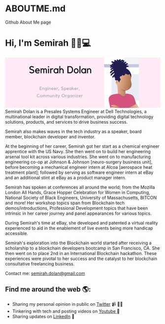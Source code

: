 # ABOUTME.md
Github About Me page

# Hi, I'm Semirah 👩🏽💻

<img src="https://github.com/semirahd/ABOUTME.md/blob/main/gh-header-image-cropped.png" alt="banner that says Semirah Dolan - engineer, speaker and community organizer alongside a cartoon illustration of Semirah">
Semirah Dolan is a Presales Systems Engineer at Dell Technologies, a multinational leader in digital transformation, providing digital technology solutions, products, and services to drive business success.

Semirah also makes waves in the tech industry as a speaker, board member, blockchain developer and inventor.

At the beginning of her career, Semirah got her start as a chemical engineer apprentice with the US Navy. She then went on to build her engineering arsenal tool kit across various industries. She went on to manufacturing engineering co-op at Johnson & Johnson [neuro-surgery business unit], before becoming a mechanical engineer intern at Alcoa [aerospace heat treatment plant]; followed by serving as software engineer intern at eBay and an additional stint at eBay as a product manager intern.

Semirah has spoken at conferences all around the world; from the Mozilla London All Hands, Grace Hopper Celebration for Women in Computing, National Society of Black Engineers, University of Massachusetts, BITCON and more! Her workshop topics span from Blockchain tech demos/introductions, Professional Development topics that have been intrinsic in her career journey and panel appearances for various topics.

During Semirah's time at eBay, she developed and patented a virtual reality experienced to aid in the enablement of live events being more handicap accessible.

Semirah's exploration into the Blockchain world started after receiving a scholarship to a blockchain developers bootcamp in San Francisco, CA. She then went on to place 2nd in an International Blockchain hackathon. These experiences were pivotal to her success and the catalyst to her blockchain consultative freelancing business.

Contact me: semirah.dolan@gmail.com 


## Find me around the web 🌎: 
- Sharing my personal opinion in public on <a href="https://twitter.com/semirahd">Twitter</a>  📹 ✍🏾
- Tinkering with tech and posting videos on <a href="https://www.youtube.com/user/msrandomkitty"> Youtube </a> 💃
- Sharing updates on <a href="https://www.linkedin.com/in/semirahdolan/">LinkedIn</a> 💼
